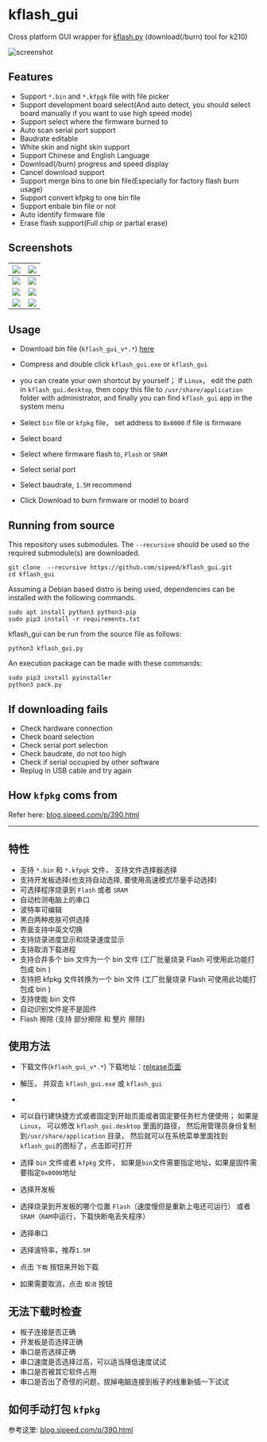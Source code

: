 kflash_gui
=============

Cross platform GUI wrapper for [kflash.py](https://github.com/sipeed/kflash.py.git) (download(/burn) tool for k210)


![screenshot](kflash_gui_data/assets/screenshot_kflash_gui_v1.5.png)

## Features

* Support `*.bin` and `*.kfpgk` file with file picker
* Support development board select(And auto detect, you should select board manually if you want to use high speed mode)
* Support select where the firmware burned to
* Auto scan serial port support
* Baudrate editable
* White skin and night skin support
* Support Chinese and English Language 
* Download(/burn) progress and speed display
* Cancel download support
* Support merge bins to one bin file(Especially for factory flash burn usage)
* Support convert kfpkg to one bin file
* Support enbale bin file or not
* Auto identify firmware file
* Erase flash support(Full chip or partial erase)


## Screenshots

| ![](kflash_gui_data/assets/screenshot_1.png) | ![](kflash_gui_data/assets/screenshot_2.png) |
| -| -|
| ![](kflash_gui_data/assets/screenshot_download.png) | ![](kflash_gui_data/assets/screenshot_download_en.png) |
| ![](kflash_gui_data/assets/screenshot_en.png) | ![](kflash_gui_data/assets/screenshot_file.png) |
| ![](kflash_gui_data/assets/erase.png) | ![](kflash_gui_data/assets/erase_zh.png)



## Usage

* Download bin file (`kflash_gui_v*.*`)  [here](https://github.com/sipeed/kflash_gui/releases)

* Compress and double click `kflash_gui.exe` or `kflash_gui`

* you can create your own shortcut by yourself； If `Linux`， edit the path in `kflash_gui.desktop`, then copy this file to `/usr/share/application` folder with administrator, and finally you can find `kflash_gui` app in the system menu

* Select `bin` file or `kfpkg` file， set address to `0x0000` if file is firmware
* Select board
* Select where firmware flash to, `Flash` or `SRAM`
* Select serial port
* Select baudrate, `1.5M` recommend
* Click Download to burn firmware or model to board

## Running from source

This repository uses submodules. The ``--recursive`` should be used so the required submodule(s) are downloaded.

```
git clone  --recursive https://github.com/sipeed/kflash_gui.git
cd kflash_gui
```

Assuming a Debian based distro is being used, dependencies can be installed with the following commands.

```
sudo apt install python3 python3-pip
sudo pip3 install -r requirements.txt
```

kflash_gui can be run from the source file as follows:

```
python3 kflash_gui.py
```

An execution package can be made with these commands:

```shell
sudo pip3 install pyinstaller
python3 pack.py
```


## If downloading fails

* Check hardware connection
* Check board selection
* Check serial port selection
* Check baudrate, do not too high
* Check if serial occupied by other software
* Replug in USB cable and try again

## How `kfpkg` coms from

Refer here: [blog.sipeed.com/p/390.html](http://blog.sipeed.com/p/390.html)

---------------------------

## 特性

* 支持 `*.bin` 和 `*.kfpgk` 文件， 支持文件选择器选择
* 支持开发板选择(也支持自动选择, 要使用高速模式尽量手动选择)
* 可选择程序烧录到 `Flash` 或者 `SRAM`
* 自动检测电脑上的串口
* 波特率可编辑
* 黑白两种皮肤可供选择
* 界面支持中英文切换
* 支持烧录进度显示和烧录速度显示
* 支持取消下载进程
* 支持合并多个 bin 文件为一个 bin 文件 (工厂批量烧录 Flash 可使用此功能打包成 bin )
* 支持把 kfpkg 文件转换为一个 bin 文件 (工厂批量烧录 Flash 可使用此功能打包成 bin )
* 支持使能 bin 文件
* 自动识别文件是不是固件
* Flash 擦除 (支持 部分擦除 和 整片 擦除)

## 使用方法

* 下载文件(`kflash_gui_v*.*`)  下载地址：[release页面](https://github.com/sipeed/kflash_gui/releases)

* 解压， 并双击 `kflash_gui.exe` 或 `kflash_gui`
* 
* 可以自行建快捷方式或者固定到开始页面或者固定要任务栏方便使用； 如果是 `Linux`， 可以修改 `kflash_gui.desktop` 里面的路径， 然后用管理员身份复制到`/usr/share/application` 目录， 然后就可以在系统菜单里面找到`kflash_gui`的图标了，点击即可打开

* 选择 `bin` 文件或者 `kfpkg` 文件， 如果是`bin`文件需要指定地址，如果是固件需要指定`0x0000`地址
* 选择开发板
* 选择烧录到开发板的哪个位置 `Flash`（速度慢但是重新上电还可运行） 或者 `SRAM`（`RAM`中运行，下载快断电丢失程序）
* 选择串口
* 选择波特率，推荐`1.5M`
* 点击 `下载` 按钮来开始下载
* 如果需要取消，点击 `取消` 按钮

## 无法下载时检查

* 板子连接是否正确
* 开发板是否选择正确
* 串口是否选择正确
* 串口速度是否选择过高，可以适当降低速度试试
* 串口是否被其它软件占用
* 串口是否出了奇怪的问题，拔掉电脑连接到板子的线重新插一下试试

## 如何手动打包 `kfpkg`

参考这里: [blog.sipeed.com/p/390.html](http://blog.sipeed.com/p/390.html)








